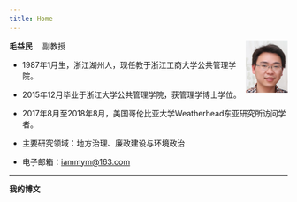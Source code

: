 ```yaml
---
title: Home
---
```


<img src="/img/portrait.png" style="max-width:15%;min-width:40px;float:right;" alt="portrait" />



**毛益民** 　副教授

- 1987年1月生，浙江湖州人，现任教于浙江工商大学公共管理学院。

- 2015年12月毕业于浙江大学公共管理学院，获管理学博士学位。

- 2017年8月至2018年8月，美国哥伦比亚大学Weatherhead东亚研究所访问学者。

- 主要研究领域：地方治理、廉政建设与环境政治

- 电子邮箱：iammym@163.com

---
**我的博文**
